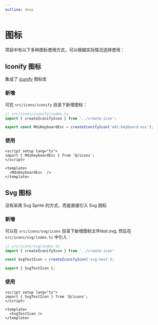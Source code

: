 ```yaml
---
outline: deep
---
```


# 图标

项目中有以下多种图标使用方式，可以根据实际情况选择使用：

## Iconify 图标 

集成了 [iconify](https://github.com/iconify/iconify) 图标库

### 新增

可在 `src/icons/iconify` 目录下新增图标：

```ts
// src/icons/iconify/index.ts
import { createIconifyIcon } from '../create-icon';

export const MdiKeyboardEsc = createIconifyIcon('mdi:keyboard-esc');
```

### 使用

```vue
<script setup lang="ts">
import { MdiKeyboardEsc } from '@/icons';
</script>

<template>
  <MdiKeyboardEsc  />
</template>
```

## Svg 图标

没有采用 Svg Sprite 的方式，而是直接引入 Svg 图标

### 新增
可以在 `src/icons/svg/icons` 目录下新增图标文件test.svg, 然后在 `src/icons/svg/index.ts` 中引入：

```ts
// src/icons/svg/index.ts
import { createIconifyIcon } from '../create-icon'

const SvgTestIcon = createIconifyIcon('svg:test');

export { SvgTestIcon };
```

### 使用
```vue
<script setup lang="ts">
import { SvgTestIcon } from '@/icons';
</script>

<template>
  <SvgTestIcon />
</template>

```

